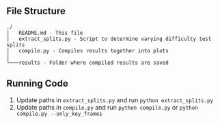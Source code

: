 ## File Structure

```
./
│   README.md - This file
|   extract_splits.py - Script to determine varying difficulty test splits
|   compile.py - Compiles results together into plots
│
└───results - Folder where compiled results are saved
```

## Running Code
1. Update paths in `extract_splits.py` and run `python extract_splits.py`
2. Update paths in `compile.py` and run `python compile.py` or `python compile.py --only_key_frames`
